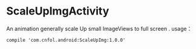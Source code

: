 # ScaleUpImgActivity
An animation generally scale Up small ImageViews to full screen . 
usage：
````
compile 'com.cnfol.android:ScaleUpImg:1.0.0'
